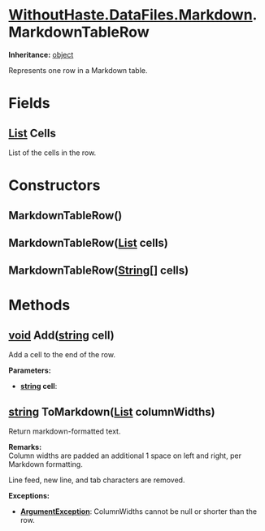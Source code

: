 # [WithoutHaste.DataFiles.Markdown](TableOfContents.WithoutHaste.DataFiles.Markdown.md).MarkdownTableRow

**Inheritance:** [object](https://docs.microsoft.com/en-us/dotnet/api/system.object)  

Represents one row in a Markdown table.  

# Fields

## [List](https://docs.microsoft.com/en-us/dotnet/api/system.collections.generic.list-1) Cells

List of the cells in the row.  

# Constructors

## MarkdownTableRow()

## MarkdownTableRow([List](https://docs.microsoft.com/en-us/dotnet/api/system.collections.generic.list-1) cells)

## MarkdownTableRow([String[]](https://docs.microsoft.com/en-us/dotnet/api/system.string[]) cells)

# Methods

## [void](https://docs.microsoft.com/en-us/dotnet/api/system.void) Add([string](https://docs.microsoft.com/en-us/dotnet/api/system.string) cell)

Add a cell to the end of the row.  

**Parameters:**  
* **[string](https://docs.microsoft.com/en-us/dotnet/api/system.string) cell**:   

## [string](https://docs.microsoft.com/en-us/dotnet/api/system.string) ToMarkdown([List](https://docs.microsoft.com/en-us/dotnet/api/system.collections.generic.list-1) columnWidths)

Return markdown-formatted text.  

**Remarks:**  
Column widths are padded an additional 1 space on left and right, per Markdown formatting.  

Line feed, new line, and tab characters are removed.  

**Exceptions:**  
* **[ArgumentException](https://docs.microsoft.com/en-us/dotnet/api/system.argumentexception)**: ColumnWidths cannot be null or shorter than the row.  

